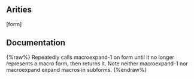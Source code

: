 ## Arities
[form]

## Documentation
{%raw%}
Repeatedly calls macroexpand-1 on form until it no longer
  represents a macro form, then returns it.  Note neither
  macroexpand-1 nor macroexpand expand macros in subforms.
{%endraw%}
